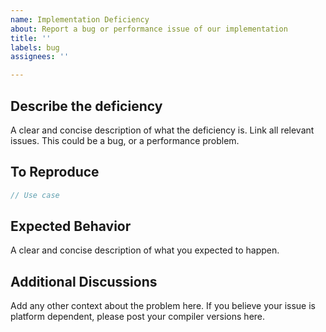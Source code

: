 ```yaml
---
name: Implementation Deficiency
about: Report a bug or performance issue of our implementation
title: ''
labels: bug
assignees: ''

---
```


<!--
Please follow our code of conduct when engaging in the Beman community:
https://github.com/bemanproject/beman/blob/main/docs/CODE_OF_CONDUCT.md
-->

## Describe the deficiency

A clear and concise description of what the deficiency is.
Link all relevant issues.
This could be a bug, or a performance problem.

## To Reproduce

```c++
// Use case
```

## Expected Behavior

A clear and concise description of what you expected to happen.

## Additional Discussions

Add any other context about the problem here.
If you believe your issue is platform dependent,
please post your compiler versions here.
